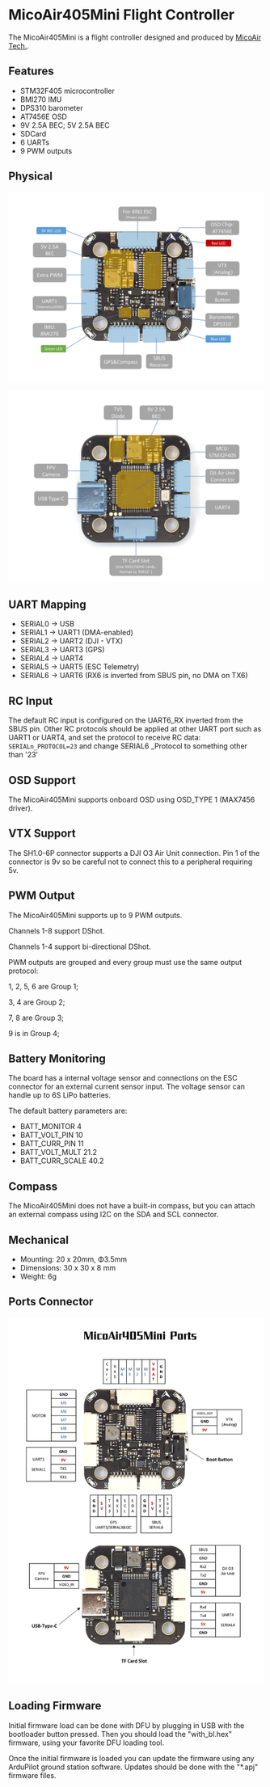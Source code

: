 # MicoAir405Mini Flight Controller

The MicoAir405Mini is a flight controller designed and produced by [MicoAir Tech.](http://micoair.com/).

## Features

 - STM32F405 microcontroller
 - BMI270 IMU
 - DPS310 barometer
 - AT7456E OSD
 - 9V 2.5A BEC; 5V 2.5A BEC
 - SDCard
 - 6 UARTs
 - 9 PWM outputs

## Physical

![MicoAir F405 Mini V2.1 Front View](MicoAir405Mini_FrontView.jpg)

![MicoAir F405 Mini V2.1 Back View](MicoAir405Mini_BackView.jpg)



## UART Mapping

 - SERIAL0 -> USB
 - SERIAL1 -> UART1 (DMA-enabled)
 - SERIAL2 -> UART2 (DJI - VTX) 
 - SERIAL3 -> UART3 (GPS)
 - SERIAL4 -> UART4
 - SERIAL5 -> UART5 (ESC Telemetry)
 - SERIAL6 -> UART6 (RX6 is inverted from SBUS pin, no DMA on TX6)

## RC Input

The default RC input is configured on the UART6_RX inverted from the SBUS pin. Other RC  protocols  should be applied at other UART port such as UART1 or UART4, and set the protocol to receive RC data: `SERIALn_PROTOCOL=23` and change SERIAL6 _Protocol to something other than '23'

## OSD Support

The MicoAir405Mini supports onboard OSD using OSD_TYPE 1 (MAX7456 driver).

## VTX Support

The SH1.0-6P connector supports a DJI O3 Air Unit connection. Pin 1 of the connector is 9v so be careful not to connect this to a peripheral requiring 5v.

## PWM Output

The MicoAir405Mini supports up to 9 PWM outputs.

Channels 1-8 support DShot.

Channels 1-4 support bi-directional DShot.

PWM outputs are grouped and every group must use the same output protocol:

1, 2, 5, 6 are Group 1;

3, 4 are Group 2;

7, 8 are Group 3;

9 is in Group 4;

## Battery Monitoring

The board has a internal voltage sensor and connections on the ESC connector for an external current sensor input.
The voltage sensor can handle up to 6S LiPo batteries.

The default battery parameters are:

 - BATT_MONITOR 4
 - BATT_VOLT_PIN 10
 - BATT_CURR_PIN 11
 - BATT_VOLT_MULT 21.2
 - BATT_CURR_SCALE 40.2

## Compass

The MicoAir405Mini does not have a built-in compass, but you can attach an external compass using I2C on the SDA and SCL connector.

## Mechanical

 - Mounting: 20 x 20mm, Φ3.5mm
 - Dimensions: 30 x 30 x 8 mm
 - Weight: 6g

## Ports Connector

![MicoAir F405 Mini V2.1 Ports Connection](MicoAir405Mini_PortsConnection.jpg)

## Loading Firmware

Initial firmware load can be done with DFU by plugging in USB with the bootloader button pressed. Then you should load the "with_bl.hex" firmware, using your favorite DFU loading tool.

Once the initial firmware is loaded you can update the firmware using any ArduPilot ground station software. Updates should be done with the "*.apj" firmware files.
